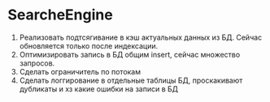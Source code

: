 # SearcheEngine
1) Реализовать подтсягивание в кэш актуальных данных из БД. 
Сейчас обновляется только после индексации.
2) Оптимизировать запись в БД общим insert, сейчас множество запросов.
3) Сделать ограничитель по потокам
4) Сделать логгирование в отдельные таблицы БД, проскакивают дубликаты и хз какие ошибки на записи в БД
